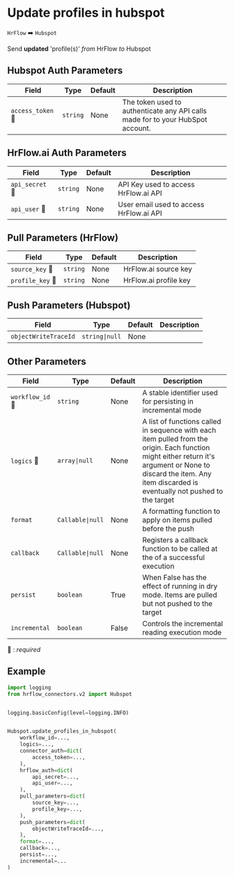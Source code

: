 # Update profiles in hubspot
`HrFlow` :arrow_right: `Hubspot`

Send **updated** 'profile(s)' _from_ HrFlow _to_ Hubspot



## Hubspot Auth Parameters

| Field | Type | Default | Description |
| ----- | ---- | ------- | ----------- |
| `access_token` :red_circle: | `string` | None | The token used to authenticate any API calls made for to your HubSpot account. |

## HrFlow.ai Auth Parameters

| Field | Type | Default | Description |
| ----- | ---- | ------- | ----------- |
| `api_secret` :red_circle: | `string` | None | API Key used to access HrFlow.ai API |
| `api_user` :red_circle: | `string` | None | User email used to access HrFlow.ai API |

## Pull Parameters (HrFlow)

| Field | Type | Default | Description |
| ----- | ---- | ------- | ----------- |
| `source_key` :red_circle: | `string` | None | HrFlow.ai source key |
| `profile_key` :red_circle: | `string` | None | HrFlow.ai profile key |

## Push Parameters (Hubspot)

| Field | Type | Default | Description |
| ----- | ---- | ------- | ----------- |
| `objectWriteTraceId`  | `string\|null` | None |  |

## Other Parameters

| Field | Type | Default | Description |
| ----- | ---- | ------- | ----------- |
| `workflow_id` :red_circle: | `string` | None | A stable identifier used for persisting in incremental mode |
| `logics` :red_circle: | `array\|null` | None | A list of functions called in sequence with each item pulled from the origin. Each function might either return it's argument or None to discard the item. Any item discarded is eventually not pushed to the target |
| `format`  | `Callable\|null` | None | A formatting function to apply on items pulled before the push |
| `callback`  | `Callable\|null` | None | Registers a callback function to be called at the of a successful execution |
| `persist`  | `boolean` | True | When False has the effect of running in dry mode. Items are pulled but not pushed to the target |
| `incremental`  | `boolean` | False | Controls the incremental reading execution mode |

:red_circle: : *required*

## Example

```python
import logging
from hrflow_connectors.v2 import Hubspot


logging.basicConfig(level=logging.INFO)


Hubspot.update_profiles_in_hubspot(
    workflow_id=...,
    logics=...,
    connector_auth=dict(
        access_token=...,
    ),
    hrflow_auth=dict(
        api_secret=...,
        api_user=...,
    ),
    pull_parameters=dict(
        source_key=...,
        profile_key=...,
    ),
    push_parameters=dict(
        objectWriteTraceId=...,
    ),
    format=...,
    callback=...,
    persist=...,
    incremental=...
)
```